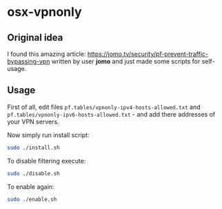 # osx-vpnonly

## Original idea

I found this amazing article: https://jomo.tv/security/pf-prevent-traffic-bypassing-vpn written by user **jomo** and just made some scripts for self-usage.

## Usage

First of all, edit files `pf.tables/vpnonly-ipv4-hosts-allowed.txt` and `pf.tables/vpnonly-ipv6-hosts-allowed.txt` - and add there addresses of your VPN servers.

Now simply run install script:

```bash
sudo ./install.sh
```

To disable filtering execute:

```bash
sudo ./disable.sh
```

To enable again:

```bash
sudo ./enable.sh
```
